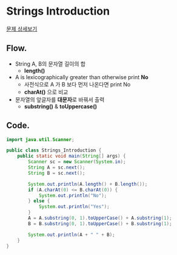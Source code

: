# Strings Introduction
[문제 상세보기](https://www.hackerrank.com/challenges/java-strings-introduction/problem?isFullScreen=true)

## Flow.

- String A, B의 문자열 길이의 합
    - **length()**
- A is lexicographically greater than otherwise print **No**
    - 사전식으로 A 가 B 보다 먼저 나온다면 print No
    - **charAt()** 으로 비교
- 문자열의 앞글자를 **대문자**로 바꿔서 출력
    - **substring()** & **toUppercase()**

## Code.

```java
import java.util.Scanner;

public class Strings_Introduction {
    public static void main(String[] args) {
        Scanner sc = new Scanner(System.in);
        String A = sc.next();
        String B = sc.next();

        System.out.println(A.length() + B.length());
        if (A.charAt(0) <= B.charAt(0)) {
            System.out.println("No");
        } else {
            System.out.println("Yes");
        }
        A = A.substring(0, 1).toUpperCase() + A.substring(1);
        B = B.substring(0, 1).toUpperCase() + B.substring(1);

        System.out.println(A + " " + B);
    }
}
```
